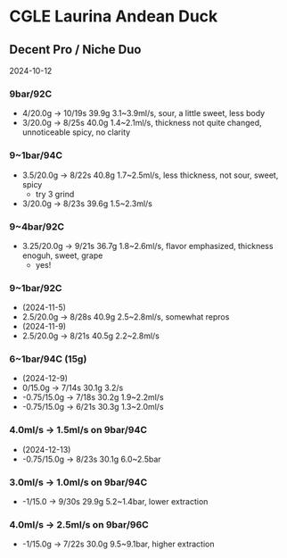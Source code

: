 # CGLE Laurina Andean Duck

## Decent Pro / Niche Duo

2024-10-12

### 9bar/92C

- 4/20.0g -> 10/19s 39.9g 3.1\~3.9ml/s, sour, a little sweet, less body
- 3/20.0g -> 8/25s 40.0g 1.4\~2.1ml/s, thickness not quite changed, unnoticeable spicy, no clarity

### 9~1bar/94C

- 3.5/20.0g -> 8/22s 40.8g 1.7\~2.5ml/s, less thickness, not sour, sweet, spicy
  - try 3 grind
- 3/20.0g -> 8/23s 39.6g 1.5\~2.3ml/s

### 9~4bar/92C

- 3.25/20.0g -> 9/21s 36.7g 1.8\~2.6ml/s, flavor emphasized, thickness enoguh, sweet, grape
  - yes!

### 9~1bar/92C

- (2024-11-5)
- 2.5/20.0g -> 8/28s 40.9g 2.5\~2.8ml/s, somewhat repros
- (2024-11-9)
- 2.5/20.0g -> 8/21s 40.5g 2.2\~2.8ml/s

### 6~1bar/94C (15g)

- (2024-12-9)
- 0/15.0g -> 7/14s 30.1g 3.2/s
- -0.75/15.0g -> 7/18s 30.2g 1.9\~2.2ml/s
- -0.75/15.0g -> 6/21s 30.3g 1.3\~2.0ml/s

### 4.0ml/s -> 1.5ml/s on 9bar/94C

- (2024-12-13)
- -0.75/15.0g -> 8/23s 30.1g 6.0\~2.5bar

### 3.0ml/s -> 1.0ml/s on 9bar/94C

- -1/15.0 -> 9/30s 29.9g 5.2\~1.4bar, lower extraction

### 4.0ml/s -> 2.5ml/s on 9bar/96C

- -1/15.0g -> 7/22s 30.0g 9.5\~9.1bar, higher extraction
